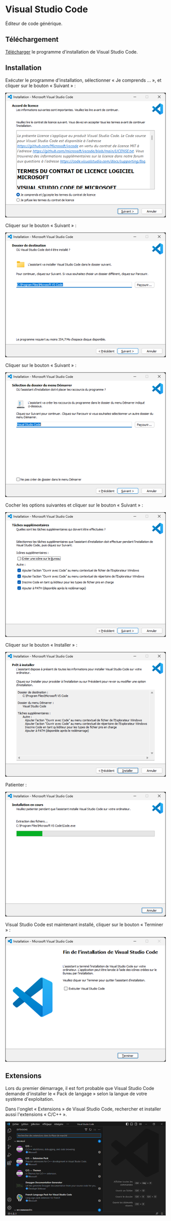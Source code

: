 # Visual Studio Code

Éditeur de code générique.

## Téléchargement

[Télécharger](https://code.visualstudio.com/docs/?dv=win64user) le programme d'installation de Visual Studio Code.

## Installation

Exécuter le programme d'installation, sélectionner « Je comprends ... », et cliquer sur le bouton « Suivant » :

![](../Images/WINVSCode1.png)

Cliquer sur le bouton « Suivant » :

![](../Images/WINVSCode2.png)

Cliquer sur le bouton « Suivant » :

![](../Images/WINVSCode3.png)

Cocher les options suivantes et cliquer sur le bouton « Suivant » :

![](../Images/WINVSCode4.png)

Cliquer sur le bouton « Installer » :

![](../Images/WINVSCode5.png)

Patienter :

![](../Images/WINVSCode6.png)

Visual Studio Code est maintenant installé, cliquer sur le bouton « Terminer » :

![](../Images/WINVSCode7.png)

## Extensions

Lors du premier démarrage, il est fort probable que Visual Studio Code demande d'installer le « Pack de langage » selon la langue de votre système d'exploitation.

Dans l'onglet « Extensions » de Visual Studio Code, rechercher et installer aussi l'extensions « C/C++ ».

![](../Images/WINVSCode8.png)